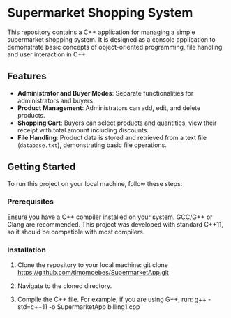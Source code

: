 # Supermarket Shopping System

This repository contains a C++ application for managing a simple supermarket shopping system. It is designed as a console application to demonstrate basic concepts of object-oriented programming, file handling, and user interaction in C++.

## Features

- **Administrator and Buyer Modes**: Separate functionalities for administrators and buyers.
- **Product Management**: Administrators can add, edit, and delete products.
- **Shopping Cart**: Buyers can select products and quantities, view their receipt with total amount including discounts.
- **File Handling**: Product data is stored and retrieved from a text file (`database.txt`), demonstrating basic file operations.

## Getting Started

To run this project on your local machine, follow these steps:

### Prerequisites

Ensure you have a C++ compiler installed on your system. GCC/G++ or Clang are recommended. This project was developed with standard C++11, so it should be compatible with most compilers.

### Installation

1. Clone the repository to your local machine:
git clone https://github.com/timomoebes/SupermarketApp.git

2. Navigate to the cloned directory.
3. Compile the C++ file. For example, if you are using G++, run: g++ -std=c++11 -o SupermarketApp billing1.cpp
